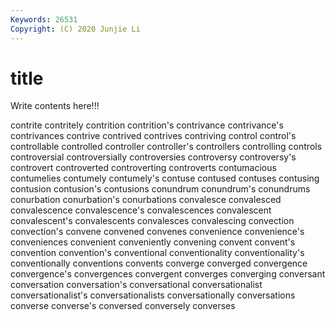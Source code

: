 ```yaml
---
Keywords: 26531
Copyright: (C) 2020 Junjie Li
---
```


# title

Write contents here!!!

contrite 
contritely
contrition 
contrition's 
contrivance 
contrivance's 
contrivances 
contrive 
contrived 
contrives 
contriving 
control
control's 
controllable 
controlled 
controller 
controller's 
controllers 
controlling 
controls 
controversial 
controversially
controversies 
controversy 
controversy's 
controvert 
controverted 
controverting 
controverts 
contumacious 
contumelies 
contumely
contumely's 
contuse 
contused 
contuses 
contusing 
contusion 
contusion's 
contusions 
conundrum 
conundrum's
conundrums 
conurbation 
conurbation's 
conurbations 
convalesce 
convalesced 
convalescence 
convalescence's 
convalescences 
convalescent
convalescent's 
convalescents 
convalesces 
convalescing 
convection 
convection's 
convene 
convened 
convenes 
convenience
convenience's 
conveniences 
convenient 
conveniently 
convening 
convent 
convent's 
convention 
convention's 
conventional
conventionality 
conventionality's 
conventionally 
conventions 
convents 
converge 
converged 
convergence 
convergence's 
convergences
convergent 
converges 
converging 
conversant 
conversation 
conversation's 
conversational 
conversationalist 
conversationalist's 
conversationalists
conversationally 
conversations 
converse 
converse's 
conversed 
conversely 
converses 
